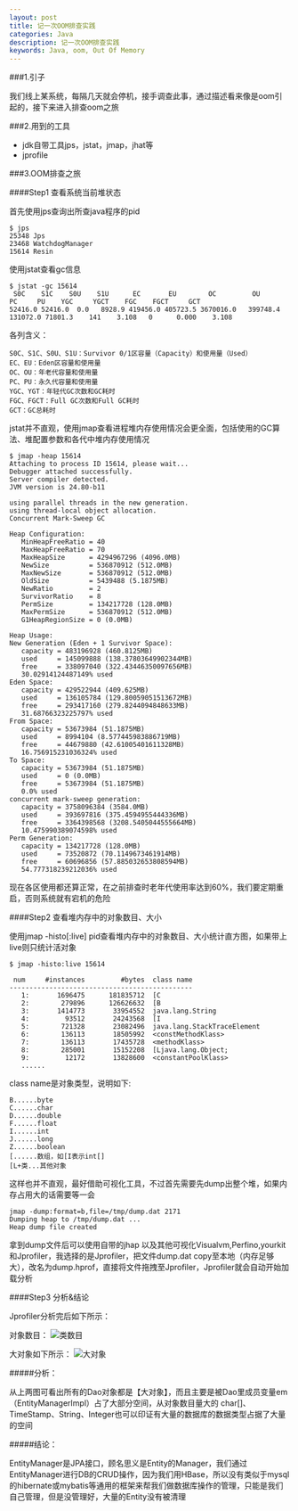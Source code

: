 ```yaml
---
layout: post
title: 记一次OOM排查实践
categories: Java
description: 记一次OOM排查实践
keywords: Java, oom, Out Of Memory
---
```


###1.引子

我们线上某系统，每隔几天就会停机，接手调查此事，通过描述看来像是oom引起的，接下来进入排查oom之旅

###2.用到的工具

* jdk自带工具jps，jstat，jmap，jhat等
* jprofile

###3.OOM排查之旅

####Step1 查看系统当前堆状态

首先使用jps查询出所查java程序的pid

```shell
$ jps
25348 Jps
23468 WatchdogManager
15614 Resin
```
使用jstat查看gc信息

```shell
$ jstat -gc 15614
 S0C    S1C    S0U    S1U      EC       EU        OC         OU       PC     PU    YGC     YGCT    FGC    FGCT     GCT
52416.0 52416.0  0.0   8928.9 419456.0 405723.5 3670016.0   399748.4  131072.0 71801.3    141    3.108   0      0.000    3.108
```
各列含义：

```text
S0C、S1C、S0U、S1U：Survivor 0/1区容量（Capacity）和使用量（Used）
EC、EU：Eden区容量和使用量
OC、OU：年老代容量和使用量
PC、PU：永久代容量和使用量
YGC、YGT：年轻代GC次数和GC耗时
FGC、FGCT：Full GC次数和Full GC耗时
GCT：GC总耗时
```

jstat并不直观，使用jmap查看进程堆内存使用情况会更全面，包括使用的GC算法、堆配置参数和各代中堆内存使用情况

```shell
$ jmap -heap 15614
Attaching to process ID 15614, please wait...
Debugger attached successfully.
Server compiler detected.
JVM version is 24.80-b11

using parallel threads in the new generation.
using thread-local object allocation.
Concurrent Mark-Sweep GC

Heap Configuration:
   MinHeapFreeRatio = 40
   MaxHeapFreeRatio = 70
   MaxHeapSize      = 4294967296 (4096.0MB)
   NewSize          = 536870912 (512.0MB)
   MaxNewSize       = 536870912 (512.0MB)
   OldSize          = 5439488 (5.1875MB)
   NewRatio         = 2
   SurvivorRatio    = 8
   PermSize         = 134217728 (128.0MB)
   MaxPermSize      = 536870912 (512.0MB)
   G1HeapRegionSize = 0 (0.0MB)

Heap Usage:
New Generation (Eden + 1 Survivor Space):
   capacity = 483196928 (460.8125MB)
   used     = 145099888 (138.37803649902344MB)
   free     = 338097040 (322.43446350097656MB)
   30.02914124487149% used
Eden Space:
   capacity = 429522944 (409.625MB)
   used     = 136105784 (129.80059051513672MB)
   free     = 293417160 (279.8244094848633MB)
   31.68766323225797% used
From Space:
   capacity = 53673984 (51.1875MB)
   used     = 8994104 (8.577445983886719MB)
   free     = 44679880 (42.61005401611328MB)
   16.756915231036324% used
To Space:
   capacity = 53673984 (51.1875MB)
   used     = 0 (0.0MB)
   free     = 53673984 (51.1875MB)
   0.0% used
concurrent mark-sweep generation:
   capacity = 3758096384 (3584.0MB)
   used     = 393697816 (375.4594955444336MB)
   free     = 3364398568 (3208.5405044555664MB)
   10.475990389074598% used
Perm Generation:
   capacity = 134217728 (128.0MB)
   used     = 73520872 (70.1149673461914MB)
   free     = 60696856 (57.885032653808594MB)
   54.777318239212036% used
```

现在各区使用都还算正常，在之前排查时老年代使用率达到60%，我们要定期重启，否则系统就有宕机的危险

####Step2 查看堆内存中的对象数目、大小

使用jmap -histo[:live] pid查看堆内存中的对象数目、大小统计直方图，如果带上live则只统计活对象

```shell
$ jmap -histo:live 15614

 num     #instances         #bytes  class name
----------------------------------------------
   1:       1696475      181835712  [C
   2:        279896      126626632  [B
   3:       1414773       33954552  java.lang.String
   4:         93512       24243568  [I
   5:        721328       23082496  java.lang.StackTraceElement
   6:        136113       18505992  <constMethodKlass>
   7:        136113       17435728  <methodKlass>
   8:        285001       15152208  [Ljava.lang.Object;
   9:         12172       13828600  <constantPoolKlass>
   ......
```

class name是对象类型，说明如下:

```text
B......byte
C......char
D......double
F......float
I......int
J......long
Z......boolean
[......数组，如[I表示int[]
[L+类...其他对象
```
这样也并不直观，最好借助可视化工具，不过首先需要先dump出整个堆，如果内存占用大的话需要等一会

```shell
jmap -dump:format=b,file=/tmp/dump.dat 2171
Dumping heap to /tmp/dump.dat ...
Heap dump file created
```
拿到dump文件后可以使用自带的jhap 以及其他可视化Visualvm,Perfino,yourkit和Jprofiler，我选择的是Jprofiler，把文件dump.dat copy至本地（内存足够大），改名为dump.hprof，直接将文件拖拽至Jprofiler，Jprofiler就会自动开始加载分析

####Step3 分析&结论

Jprofiler分析完后如下所示：

对象数目：
![类数目](http://ogqrbglrc.bkt.clouddn.com/blog/jprofile3.png)

大对象如下所示：
![大对象](http://ogqrbglrc.bkt.clouddn.com/blog/jprofile4.png)

#####分析：

从上两图可看出所有的Dao对象都是【大对象】，而且主要是被Dao里成员变量em（EntityManagerImpl）占了大部分空间，从对象数目量大的 char[]、TimeStamp、String、Integer也可以印证有大量的数据库的数据类型占据了大量的空间

#####结论：

EntityManager是JPA接口，顾名思义是Entity的Manager，我们通过EntityManager进行DB的CRUD操作，因为我们用HBase，所以没有类似于mysql的hibernate或mybatis等通用的框架来帮我们做数据库操作的管理，只能是我们自己管理，但是没管理好，大量的Entity没有被清理